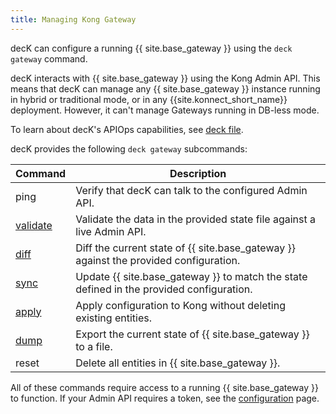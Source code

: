 ```yaml
---
title: Managing Kong Gateway
---
```


decK can configure a running {{ site.base_gateway }} using the `deck gateway` command.

decK interacts with {{ site.base_gateway }} using the Kong Admin API. 
This means that decK can manage any {{ site.base_gateway }} instance running in hybrid or traditional mode, or in any {{site.konnect_short_name}} deployment. However, it can't manage Gateways running in DB-less mode.

To learn about decK's APIOps capabilities, see [deck file](/deck/file).

decK provides the following `deck gateway` subcommands:

| Command  | Description |
|----------|-------------|
| ping     | Verify that decK can talk to the configured Admin API. |
| [validate](/deck/manage-gateway/validate/) | Validate the data in the provided state file against a live Admin API. |
| [diff]((/deck/manage-gateway/diff/))     | Diff the current state of {{ site.base_gateway }} against the provided configuration. |
| [sync](/deck/manage-gateway/sync/)     | Update {{ site.base_gateway }} to match the state defined in the provided configuration. |
| [apply]((/deck/manage-gateway/apply/))    | Apply configuration to Kong without deleting existing entities. |
| [dump](/deck/manage-gateway/backup/)     | Export the current state of {{ site.base_gateway }} to a file.|
| reset    | Delete all entities in {{ site.base_gateway }}. |

All of these commands require access to a running {{ site.base_gateway }} to function. If your Admin API requires a token, see the [configuration](/deck/manage-gateway/configuration/) page.


